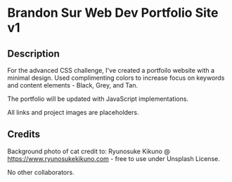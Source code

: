 # Brandon Sur Web Dev Portfolio Site v1

## Description

For the advanced CSS challenge, I've created a portfoilo website with a minimal design.
Used complimenting colors to increase focus on keywords and content elements - Black, Grey, and Tan.

The portfolio will be updated with JavaScript implementations.


All links and project images are placeholders.

## Credits

Background photo of cat credit to: Ryunosuke Kikuno @ https://www.ryunosukekikuno.com - free to use under Unsplash License.

No other collaborators.